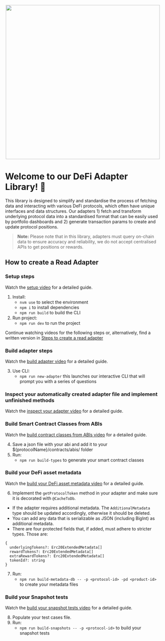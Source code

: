 <p align="center">
  <img src="https://images.ctfassets.net/9sy2a0egs6zh/2XUXAYxxFFVjPlZABUoiLg/d0ff82237d3e5d9bd1097a98e0754453/MMI-icon.svg" width="500">
</p>

# Welcome to our DeFi Adapter Library! 🚀

This library is designed to simplify and standardise the process of fetching data and interacting with various DeFi protocols, which often have unique interfaces and data structures. Our adapters 1) fetch and transform underlying protocol data into a standardised format that can be easily used by portfolio dashboards and 2) generate transaction params to create and update protocol positions.

> **Note:** Please note that in this library, adapters must query on-chain data to ensure accuracy and reliability, we do not accept centralised APIs to get positions or rewards.

## How to create a Read Adapter

### Setup steps

Watch the [setup video](https://drive.google.com/file/d/1bp9Y8uxQDYxgIyMTk5945vLOwCG1JOn3/view 'Watch the setup video') for a detailed guide.

1. Install:
   - `nvm use` to select the environment
   - `npm i` to install dependencies
   - `npm run build` to build the CLI
2. Run project:
   - `npm run dev` to run the project

Continue watching videos for the following steps or, alternatively, find a written version in [Steps to create a read adapter](./readme-new-adapter.md)

### Build adapter steps

Watch the [build adapter video](https://drive.google.com/file/d/1Pl0yB2d1s-3oKFCXAyRhKx7rK2x43Qtf/view 'Watch the build adapter steps') for a detailed guide.

3. Use CLI:
   - `npm run new-adapter` this launches our interactive CLI that will prompt you with a series of questions

### Inspect your automatically created adapter file and implement unfinished methods

Watch the [inspect your adapter video](https://drive.google.com/file/d/1wLTd8utKB3vXHd-Vr2Cv1ElpLYHpPXCX/view 'Watch the inspect your adapter') for a detailed guide.

### Build Smart Contract Classes from ABIs

Watch the [build contract classes from ABIs video](https://drive.google.com/file/d/1abo6lKGGTnNMKgvfiDPotFWUvey8UqZI/view 'Watch the build contract classes from ABIs') for a detailed guide.

4. Save a json file with your abi and add it to your ${protocolName}/contracts/abis/ folder
5. Run:
   - `npm run build-types` to generate your smart contract classes

### Build your DeFi asset metadata

Watch the [build your DeFi asset metadata video](https://drive.google.com/file/d/1F6AnSkhd9Iu7f62f3VcAJ60iHZfAib1B/view 'Watch the build your DeFi asset metadata') for a detailed guide.

6. Implement the `getProtocolToken` method in your adapter and make sure it is decorated with `@CacheToDb`.

- If the adapter requires additional metadata. The `AdditionalMetadata` type should be updated accordingly, otherwise it should be deleted.
- You can add any data that is serializable as JSON (including BigInt) as additional metadata.
- There are four protected fields that, if added, must adhere to stricter types. Those are:

```
{
  underlyingTokens?: Erc20ExtendedMetadata[]
  rewardTokens?: Erc20ExtendedMetadata[]
  extraRewardTokens?: Erc20ExtendedMetadata[]
  tokenId?: string
}
```

7. Run:
   - `npm run build-metadata-db -- -p <protocol-id> -pd <product-id>` to create your metadata files

### Build your Snapshot tests

Watch the [build your snapshot tests video](https://drive.google.com/file/d/1pVWcssMHTQBH-m_BjVTwpRKamIY6UUK9/view 'Watch the build your snapshot tests') for a detailed guide.

8. Populate your test cases file.
9. Run:
   - `npm run build-snapshots -- -p <protocol-id>` to build your snapshot tests
